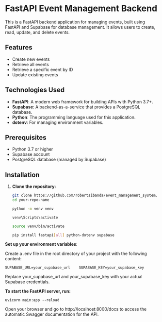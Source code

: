 # FastAPI Event Management Backend

This is a FastAPI backend application for managing events, built using FastAPI and Supabase for database management. It allows users to create, read, update, and delete events.

## Features

- Create new events
- Retrieve all events
- Retrieve a specific event by ID
- Update existing events

## Technologies Used

- **FastAPI**: A modern web framework for building APIs with Python 3.7+.
- **Supabase**: A backend-as-a-service that provides a PostgreSQL database.
- **Python**: The programming language used for this application.
- **dotenv**: For managing environment variables.

## Prerequisites

- Python 3.7 or higher
- Supabase account
- PostgreSQL database (managed by Supabase)

## Installation

1. **Clone the repository:**

   ```bash
   git clone https://github.com/robertsibanda/event_management_system.git
   cd your-repo-name

   python -m venv venv

   venv\Scripts\activate

   source venv/bin/activate

   pip install fastapi[all] python-dotenv supabase


**Set up your environment variables:**

Create a .env file in the root directory of your project with the following content:

```SUPABASE_URL=your_supabase_url    SUPABASE_KEY=your_supabase_key ```



Replace your_supabase_url and your_supabase_key with your actual Supabase credentials.

**To start the FastAPI server, run:**

```uvicorn main:app --reload ```

Open your browser and go to http://localhost:8000/docs to access the automatic Swagger documentation for the API.
